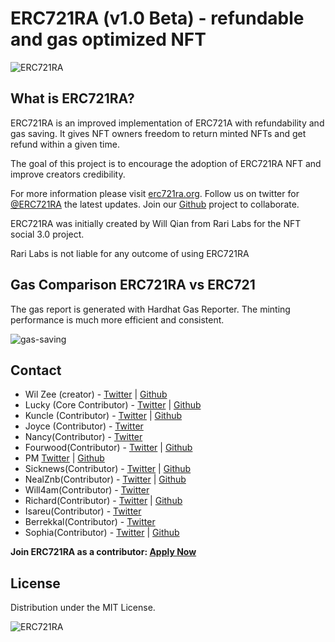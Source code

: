 # ERC721RA (v1.0 Beta) - refundable and gas optimized NFT

![ERC721RA](https://raw.githubusercontent.com/rarilabs/ERC721RA/main/assets/erc721ra-small.png)

## What is ERC721RA?

ERC721RA is an improved implementation of ERC721A with refundability and gas saving. It gives NFT owners freedom to return minted NFTs and get refund within a given time.

The goal of this project is to encourage the adoption of ERC721RA NFT and improve creators credibility.

For more information please visit [erc721ra.org](https://erc721ra.org). Follow us on twitter for [@ERC721RA](https://twitter.com/erc721ra) the latest updates. Join our [Github](https://github.com/erc721ra) project to collaborate.


ERC721RA was initially created by Will Qian from Rari Labs for the NFT social 3.0 project.

Rari Labs is not liable for any outcome of using ERC721RA

## Gas Comparison ERC721RA vs ERC721

The gas report is generated with Hardhat Gas Reporter. The minting performance is much more efficient and consistent.

![gas-saving](https://raw.githubusercontent.com/rarilabs/ERC721RA/main/assets/gas-saving-small.png)

## Contact

- Wil Zee (creator) - [Twitter](https://twitter.com/0xwilxyz) | [Github](https://github.com/0xwilxyz)
- Lucky (Core Contributor) - [Twitter](https://twitter.com/0xLucky2077_eth) | [Github](https://github.com/lucky2077) 
- Kuncle (Contributor) - [Twitter](https://twitter.com/KingsUncle1) | [Github](https://github.com/kuncle)
- Joyce (Contributor) - [Twitter](https://twitter.com/joydefender)
- Nancy(Contributor) - [Twitter](https://twitter.com/Metartech)
- Fourwood(Contributor) - [Twitter](https://twitter.com/FFFFourwood) | [Github](https://github.com/FFFFourwood)
- PM [Twitter](https://twitter.com/pinkmontaigne) | [Github](https://github.com/wang502)
- Sicknews(Contributor) - [Twitter](https://twitter.com/akalilsam) | [Github](https://github.com/akalilsam)
- NealZnb(Contributor) - [Twitter](https://twitter.com/zb881209) | [Github](https://github.com/znbj)
- Will4am(Contributor) - [Twitter](https://twitter.com/Will_4_Am)
- Richard(Contributor) - [Twitter](https://twitter.com/RichardLi869) | [Github](https://github.com/leechs)
- Isareu(Contributor) - [Twitter](https://twitter.com/YidingYou)
- Berrekkal(Contributor) - [Twitter](https://twitter.com/berrekkal)
- Sophia(Contributor) - [Twitter](https://twitter.com/523498538) | [Github](https://github.com/nightrainbow45)

**Join ERC721RA as a contributor: [Apply Now](https://forms.gle/32uiJ6d7e8McddaK6)**


## License

Distribution under the MIT License. 


![ERC721RA](https://raw.githubusercontent.com/rarilabs/ERC721RA/main/assets/erc721ra-banner.png)
